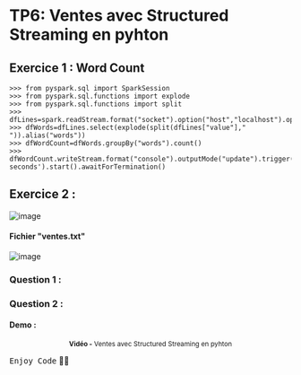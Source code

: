 # TP6: Ventes avec Structured Streaming en pyhton

## Exercice 1 : Word Count

```
>>> from pyspark.sql import SparkSession
>>> from pyspark.sql.functions import explode
>>> from pyspark.sql.functions import split
>>> dfLines=spark.readStream.format("socket").option("host","localhost").option("port",8888).load()
>>> dfWords=dfLines.select(explode(split(dfLines["value"]," ")).alias("words"))
>>> dfWordCount=dfWords.groupBy("words").count()
>>> dfWordCount.writeStream.format("console").outputMode("update").trigger(processingTime='5 seconds').start().awaitForTermination()
```

## Exercice 2 :
![image](https://user-images.githubusercontent.com/92756846/224802856-e9fefc64-4178-4037-b94b-8b48dfdc1439.png)
  
  #### Fichier "ventes.txt"
  ![image](https://user-images.githubusercontent.com/92756846/225772439-ea4eb6c8-1472-40a0-b109-bf214532374b.png)

  ### Question 1 :

  ### Question 2 : 

#### Demo :
<div align="center">
       <p>
       <sup>  <strong>Vidéo -</strong> Ventes avec Structured Streaming en pyhton</sup>
       </p>
</div>

<kbd>Enjoy Code</kbd> 👨‍💻
